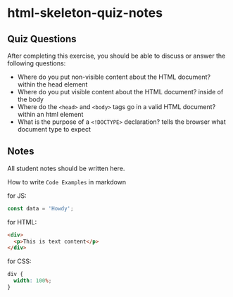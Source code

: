 # html-skeleton-quiz-notes

## Quiz Questions

After completing this exercise, you should be able to discuss or answer the following questions:

- Where do you put non-visible content about the HTML document?
  within the head element
- Where do you put visible content about the HTML document?
  inside of the body
- Where do the `<head>` and `<body>` tags go in a valid HTML document?
  within an html element
- What is the purpose of a `<!DOCTYPE>` declaration?
  tells the browser what document type to expect

## Notes

All student notes should be written here.

How to write `Code Examples` in markdown

for JS:

```javascript
const data = 'Howdy';
```

for HTML:

```html
<div>
  <p>This is text content</p>
</div>
```

for CSS:

```css
div {
  width: 100%;
}
```

